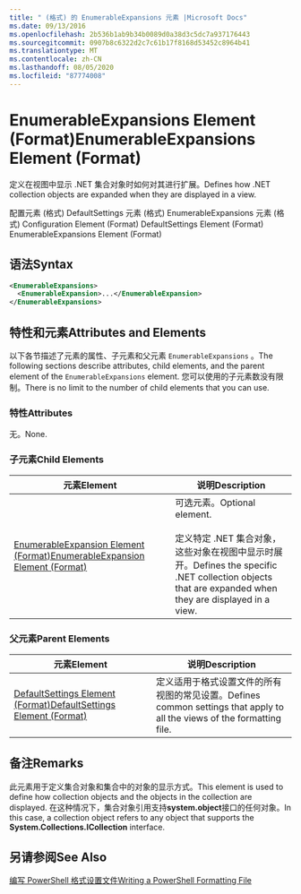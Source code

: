 ```yaml
---
title: " (格式) 的 EnumerableExpansions 元素 |Microsoft Docs"
ms.date: 09/13/2016
ms.openlocfilehash: 2b536b1ab9b34b0089d0a38d3c5dc7a937176443
ms.sourcegitcommit: 0907b8c6322d2c7c61b17f8168d53452c8964b41
ms.translationtype: MT
ms.contentlocale: zh-CN
ms.lasthandoff: 08/05/2020
ms.locfileid: "87774008"
---
```

# <a name="enumerableexpansions-element-format"></a><span data-ttu-id="fce8c-102">EnumerableExpansions Element (Format)</span><span class="sxs-lookup"><span data-stu-id="fce8c-102">EnumerableExpansions Element (Format)</span></span>

<span data-ttu-id="fce8c-103">定义在视图中显示 .NET 集合对象时如何对其进行扩展。</span><span class="sxs-lookup"><span data-stu-id="fce8c-103">Defines how .NET collection objects are expanded when they are displayed in a view.</span></span>

<span data-ttu-id="fce8c-104">配置元素 (格式) DefaultSettings 元素 (格式) EnumerableExpansions 元素 (格式) </span><span class="sxs-lookup"><span data-stu-id="fce8c-104">Configuration Element (Format) DefaultSettings Element (Format) EnumerableExpansions Element (Format)</span></span>

## <a name="syntax"></a><span data-ttu-id="fce8c-105">语法</span><span class="sxs-lookup"><span data-stu-id="fce8c-105">Syntax</span></span>

```xml
<EnumerableExpansions>
  <EnumerableExpansion>...</EnumerableExpansion>
</EnumerableExpansions>
```

## <a name="attributes-and-elements"></a><span data-ttu-id="fce8c-106">特性和元素</span><span class="sxs-lookup"><span data-stu-id="fce8c-106">Attributes and Elements</span></span>

<span data-ttu-id="fce8c-107">以下各节描述了元素的属性、子元素和父元素 `EnumerableExpansions` 。</span><span class="sxs-lookup"><span data-stu-id="fce8c-107">The following sections describe attributes, child elements, and the parent element of the `EnumerableExpansions` element.</span></span> <span data-ttu-id="fce8c-108">您可以使用的子元素数没有限制。</span><span class="sxs-lookup"><span data-stu-id="fce8c-108">There is no limit to the number of child elements that you can use.</span></span>

### <a name="attributes"></a><span data-ttu-id="fce8c-109">特性</span><span class="sxs-lookup"><span data-stu-id="fce8c-109">Attributes</span></span>

<span data-ttu-id="fce8c-110">无。</span><span class="sxs-lookup"><span data-stu-id="fce8c-110">None.</span></span>

### <a name="child-elements"></a><span data-ttu-id="fce8c-111">子元素</span><span class="sxs-lookup"><span data-stu-id="fce8c-111">Child Elements</span></span>

|<span data-ttu-id="fce8c-112">元素</span><span class="sxs-lookup"><span data-stu-id="fce8c-112">Element</span></span>|<span data-ttu-id="fce8c-113">说明</span><span class="sxs-lookup"><span data-stu-id="fce8c-113">Description</span></span>|
|-------------|-----------------|
|[<span data-ttu-id="fce8c-114">EnumerableExpansion Element (Format)</span><span class="sxs-lookup"><span data-stu-id="fce8c-114">EnumerableExpansion Element (Format)</span></span>](./enumerableexpansion-element-format.md)|<span data-ttu-id="fce8c-115">可选元素。</span><span class="sxs-lookup"><span data-stu-id="fce8c-115">Optional element.</span></span><br /><br /> <span data-ttu-id="fce8c-116">定义特定 .NET 集合对象，这些对象在视图中显示时展开。</span><span class="sxs-lookup"><span data-stu-id="fce8c-116">Defines the specific .NET collection objects that are expanded when they are displayed in a view.</span></span>|

### <a name="parent-elements"></a><span data-ttu-id="fce8c-117">父元素</span><span class="sxs-lookup"><span data-stu-id="fce8c-117">Parent Elements</span></span>

|<span data-ttu-id="fce8c-118">元素</span><span class="sxs-lookup"><span data-stu-id="fce8c-118">Element</span></span>|<span data-ttu-id="fce8c-119">说明</span><span class="sxs-lookup"><span data-stu-id="fce8c-119">Description</span></span>|
|-------------|-----------------|
|[<span data-ttu-id="fce8c-120">DefaultSettings Element (Format)</span><span class="sxs-lookup"><span data-stu-id="fce8c-120">DefaultSettings Element (Format)</span></span>](./defaultsettings-element-format.md)|<span data-ttu-id="fce8c-121">定义适用于格式设置文件的所有视图的常见设置。</span><span class="sxs-lookup"><span data-stu-id="fce8c-121">Defines common settings that apply to all the views of the formatting file.</span></span>|

## <a name="remarks"></a><span data-ttu-id="fce8c-122">备注</span><span class="sxs-lookup"><span data-stu-id="fce8c-122">Remarks</span></span>

<span data-ttu-id="fce8c-123">此元素用于定义集合对象和集合中的对象的显示方式。</span><span class="sxs-lookup"><span data-stu-id="fce8c-123">This element is used to define how collection objects and the objects in the collection are displayed.</span></span> <span data-ttu-id="fce8c-124">在这种情况下，集合对象引用支持**system.object**接口的任何对象。</span><span class="sxs-lookup"><span data-stu-id="fce8c-124">In this case, a collection object refers to any object that supports the  **System.Collections.ICollection** interface.</span></span>

## <a name="see-also"></a><span data-ttu-id="fce8c-125">另请参阅</span><span class="sxs-lookup"><span data-stu-id="fce8c-125">See Also</span></span>

[<span data-ttu-id="fce8c-126">编写 PowerShell 格式设置文件</span><span class="sxs-lookup"><span data-stu-id="fce8c-126">Writing a PowerShell Formatting File</span></span>](./writing-a-powershell-formatting-file.md)
